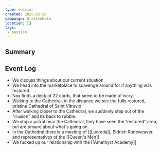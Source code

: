 ```yaml
---
type: session
created: 2025-02-20
campaign: Drakkenheim
location: []
tags:
 - session
---
```



## Summary

## Event Log

- We discuss things about our current situation.
- We head into the marketplace to scavenge around for if anything was restored.
- Nox finds a deck of 22 cards, that seem to be made of ivory.
- Walking to the Cathedral, in the distance we see the fully restored, pristine Cathedral of Saint Vitruvio
- After walking closer to the Cathedral, we suddenly step out of the "illusion" and its back to rubble.
- We stop a patrol near the Cathedral, they have seen the "restored" area, but are unsure about what's going on.
- In the Cathedral there is a meeting of [[Lucretia]], Eldrich Runeweaver, and representatives of the [[Queen's Men]].
- We fucked up our relationship with the [[Amethyst Academy]].
